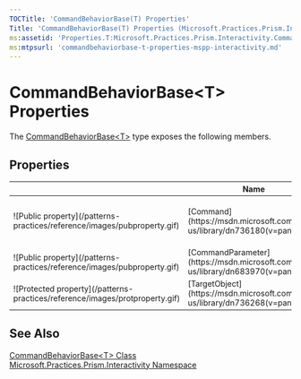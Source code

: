 ```yaml
---
TOCTitle: 'CommandBehaviorBase(T) Properties'
Title: 'CommandBehaviorBase(T) Properties (Microsoft.Practices.Prism.Interactivity)'
ms:assetid: 'Properties.T:Microsoft.Practices.Prism.Interactivity.CommandBehaviorBase\`1'
ms:mtpsurl: 'commandbehaviorbase-t-properties-mspp-interactivity.md'
---
```


# CommandBehaviorBase&lt;T&gt; Properties

The [CommandBehaviorBase&lt;T&gt;](/patterns-practices/reference/commandbehaviorbase-t-class-mspp-interactivity) type exposes the following members.

## Properties

<table>
<colgroup>
<col width="33%" />
<col width="33%" />
<col width="33%" />
</colgroup>
<thead>
<tr class="header">
<th> </th>
<th>Name</th>
<th>Description</th>
</tr>
</thead>
<tbody>
<tr class="odd">
<td>![Public property](/patterns-practices/reference/images/pubproperty.gif)</td>
<td>[Command](https://msdn.microsoft.com/en-us/library/dn736180(v=pandp.50))</td>
<td><div class="summary">
Corresponding command to be execute and monitored for [CanExecuteChanged](http://msdn.microsoft.com/en-us/library/ms523106)
</div></td>
</tr>
<tr class="even">
<td>![Public property](/patterns-practices/reference/images/pubproperty.gif)</td>
<td>[CommandParameter](https://msdn.microsoft.com/en-us/library/dn683970(v=pandp.50))</td>
<td><div class="summary">
The parameter to supply the command during execution
</div></td>
</tr>
<tr class="odd">
<td>![Protected property](/patterns-practices/reference/images/protproperty.gif)</td>
<td>[TargetObject](https://msdn.microsoft.com/en-us/library/dn736268(v=pandp.50))</td>
<td><div class="summary">
Object to which this behavior is attached.
</div></td>
</tr>
</tbody>
</table>

## See Also

[CommandBehaviorBase&lt;T&gt; Class](/patterns-practices/reference/commandbehaviorbase-t-class-mspp-interactivity)  
[Microsoft.Practices.Prism.Interactivity Namespace](/patterns-practices/reference/mspp-interactivity-namespace)  